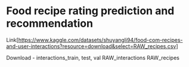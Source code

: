 # Food recipe rating prediction and recommendation
Link[https://www.kaggle.com/datasets/shuyangli94/food-com-recipes-and-user-interactions?resource=download&select=RAW_recipes.csv]

Download -
interactions_train, test, val
RAW_interactions
RAW_recipes
